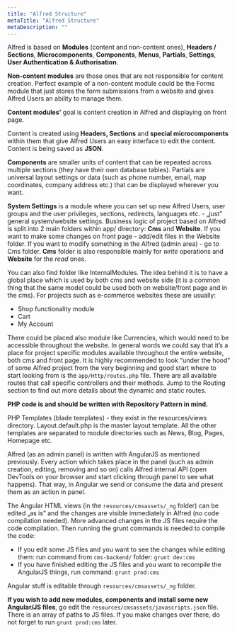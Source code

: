 ```yaml
---
title: "Alfred Structure"
metaTitle: "Alfred Structure"
metaDescription: ""
---
```


Alfred is based on **Modules** (content and non-content ones), **Headers / Sections**, **Microcomponents**, **Components**, **Menus**, **Partials**, **Settings**, **User Authentication & Authorisation**. 

**Non-content modules** are those ones that are not responsible for content creation. Perfect example of a non-content module could be the Forms module that just stores the form submissions from a website and gives Alfred Users an ability to manage them.

**Content modules’** goal is content creation in Alfred and displaying on front page.

Content is created using **Headers, Sections** and **special microcomponents** within them that give Alfred Users an easy interface to edit the content. Content is being saved as **JSON**.

**Components** are smaller units of content that can be repeated across multiple sections (they have their own database tables). 
Partials are universal layout settings or data (such as phone number, email, map coordinates, company address etc.) that can be displayed wherever you want. 

**System Settings** is a module where you can set up new Alfred Users, user groups and the user privileges, sections, redirects, languages etc. - „just” general system/website settings.
Business logic of project based on Alfred is split into 2 main folders within app/ directory: **Cms** and **Website**. If you want to make some changes on front page - add/edit files in the Website folder. If you want to modify something in the Alfred (admin area) - go to Cms folder. **Cms** folder is also responsible mainly for *write* operations and **Website** for the *read* ones.

You can also find folder like InternalModules. The idea behind it is to have a global place which is used by both cms and website side (it is a common thing that the same model could be used both on website/front page and in the cms). 
For projects such as e-commerce websites these are usually:
- Shop functionality module 
- Cart 
- My Account

There could be placed also module like Currencies, which would need to be accessible throughout the website. In general words we could say that it’s a place for project specific modules available throughout the entire website, both cms and front page.
It is highly recommended to look “under the hood” of some Alfred project from the very beginning and good start where to start looking from is the `app/Http/routes.php` file. There are all available routes that call specific controllers and their methods. Jump to the Routing section to find out more details about the dynamic and static routes.

**PHP code is and should be written with Repository Pattern in mind.**

PHP Templates (blade templates) - they exist in the resources/views directory. Layout.default.php is the master layout template. All the other templates are separated to module directories such as News, Blog, Pages, Homepage etc.

Alfred (as an admin panel) is written with AngularJS as mentioned previously. Every action which takes place in the panel (such as admin creation, editing, removing and so on) calls Alfred internal API (open DevTools on your browser and start clicking through panel to see what happens). That way, in Angular we send or consume the data and present them as an action in panel.

The Angular HTML views (in the `resources/cmsassets/_ng` folder) can be edited „as is” and the changes are visible immediately in Alfred (no code compilation needed). More advanced changes in the JS files require the code compilation. Then running the grunt commands is needed to compile the code:
- If you edit some JS files and you want to see the changes while editing them: run command from `cms-backend/` folder:
`grunt dev:cms`
- If you have finished editing the JS files and you want to recompile the AngularJS things, run command:
`grunt prod:cms`

Angular stuff is editable through `resources/cmsassets/_ng` folder. 

**If you wish to add new modules, components and install some new Angular/JS files**, go edit the `resources/cmsassets/javascripts.json` file. There is an array of paths to JS files. If you make changes over there, do not forget to run `grunt prod:cms` later.


